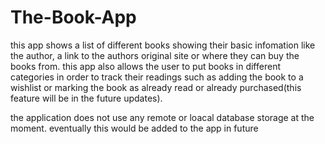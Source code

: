# The-Book-App
this app shows a list of different books showing their basic infomation like the author, a link to the authors original site or where they can buy the books from. this app also allows the user to put books in different categories in order to track their readings such as adding the book to a wishlist or marking the book as already read or already purchased(this feature will be in the future updates).

the application does not use any remote or loacal database storage at the moment. eventually this would be added to the app in future
